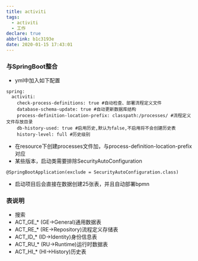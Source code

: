 ```yaml
---
title: activiti
tags:
  - activiti
  - 工作
declare: true
abbrlink: b1c3193e
date: 2020-01-15 17:43:01
---
```

### 与SpringBoot整合
+ yml中加入如下配置
```
spring:
  activiti:
    check-process-definitions: true #自动检查、部署流程定义文件
    database-schema-update: true #自动更新数据库结构
    process-definition-location-prefix: classpath:/processes/ #流程定义文件存放目录
    db-history-used: true #启用历史,默认为false,不启用将不会创建历史表
    history-level: full #历史级别
```
+ 在resource下创建processes文件加，与process-definition-location-prefix对应
+ 某些版本，启动类需要排除SecurityAutoConfiguration
```
@SpringBootApplication(exclude = SecurityAutoConfiguration.class)
```
+ 启动项目后会直接在数据创建25张表，并且自动部署bpmn

### 表说明
+ 搜索
+ ACT_GE_* (GE->General)通用数据表
+ ACT_RE_* (RE->Repository)流程定义存储表
+ ACT_ID_* (ID->Identity)身份信息表
+ ACT_RU_* (RU->Runtime)运行时数据表
+ ACT_HI_* (HI->History)历史表
